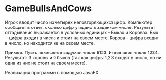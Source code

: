 # GameBullsAndCows

Игрок вводит число из четырех неповторяющихся цифр. Компьютер сообщает в ответ, сколько цифр угадано в заданном числе. Результат отгадывания выражается в условных единицах – Быках и Коровах. 
Бык ‒ цифра входит в число и стоит на своем месте. 
Корова - цифра входит в число, но находится не на своем месте. 

Пример. Пусть компьютер задумал число 5123. Игрок ввел число 1234. Результат: 3 коровы и 0 быков (так как цифры 1,2,3 входят в число, но ни одна из них не стоит на своем месте). 

Реализация программы с помощью JavaFX
